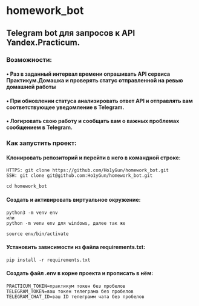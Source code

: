 # homework_bot
## Telegram bot для запросов к API Yandex.Practicum.
### Возможности:
#### • Раз в заданный интервал времени опрашивать API сервиса Практикум.Домашка и проверять статус отправленной на ревью домашней работы
#### • При обновлении статуса анализировать ответ API и отправлять вам соответствующее уведомление в Telegram.
#### • Логировать свою работу и сообщать вам о важных проблемах сообщением в Telegram.

### Как запустить проект:

#### Клонировать репозиторий и перейти в него в командной строке:

```
HTTPS: git clone https://github.com/Ho1yGun/homework_bot.git
SSH: git clone git@github.com:Ho1yGun/homework_bot.git
```

```
cd homework_bot
```

#### Cоздать и активировать виртуальное окружение:

```
python3 -m venv env
или 
python -m venv env для windows, далее так же
```

```
source env/bin/activate
```

#### Установить зависимости из файла requirements.txt:

```
pip install -r requirements.txt
```
#### Создать файл .env в корне проекта и прописать в нём:
```
PRACTICUM_TOKEN=практикум токен без пробелов
TELEGRAM_TOKEN=ваш токен телеграма без пробелов
TELEGRAM_CHAT_ID=ваш ID телеграмм чата без пробелов
```
